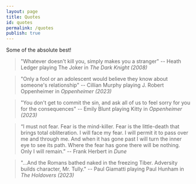 ```yaml
---
layout: page
title: Quotes
id: quotes
permalink: /quotes
publish: true
---
```


Some of the absolute best!

> "Whatever doesn't kill you, simply makes you a stranger" -- Heath Ledger playing The Joker in *The Dark Knight (2008)*

> "Only a fool or an adolescent would believe they know about someone's relationship" -- Cillian Murphy playing J. Robert Oppenheimer in *Oppenheimer (2023)*

> "You don't get to commit the sin, and ask all of us to feel sorry for you for the consequences" -- Emily Blunt playing Kitty in *Oppenheimer (2023)*

> “I must not fear. Fear is the mind-killer. Fear is the little-death that brings total obliteration. I will face my fear. I will permit it to pass over me and through me. And when it has gone past I will turn the inner eye to see its path. Where the fear has gone there will be nothing. Only I will remain.” -- Frank Herbert in *Dune*

> "...And the Romans bathed naked in the freezing Tiber. Adversity builds character, Mr. Tully." -- Paul Giamatti playing Paul Hunham in *The Holdovers (2023)*
